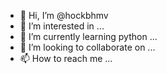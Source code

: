 - 👋 Hi, I’m @hockbhmv
- 👀 I’m interested in ...
- 🌱 I’m currently learning python ...
- 💞️ I’m looking to collaborate on ...
- 📫 How to reach me ...

<!---
hockbhmv/hockbhmv is a ✨ special ✨ repository because its `README.md` (this file) appears on your GitHub profile.
You can click the Preview link to take a look at your changes.
--->
